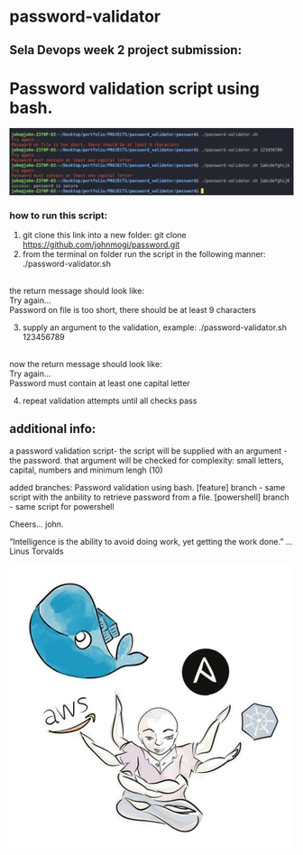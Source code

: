 # password-validator

## Sela Devops week 2 project submission:

<h1>Password validation script using bash.</h1>

![validation](password_validator1.png?raw=true?style=centerme "passed validation")
<h3>how to run this script:</h3>

1. git clone this link into a new folder:
    git clone https://github.com/johnmogi/password.git
2. from the terminal on folder run the script in the following manner:
    ./password-validator.sh 
<br/>
the return message should look like:
<br/>
Try again... 
<br/>
Password on file is too short, there should be at least 9 characters 

3. supply an argument to the validation, example:
    ./password-validator.sh 123456789
<br/>
now the return message should look like:
<br/>
Try again... 
<br/>
Password must contain at least one capital letter
<br/>

4. repeat validation attempts until all checks pass

## additional info:
a password validation script-
the script will be supplied with an argument - the password.
that argument will be checked for complexity:
small letters, capital, numbers and minimum lengh (10)

added branches:
Password validation using bash.
[feature] branch - same script with the anbility to retrieve password from a file.
[powershell] branch - same script for powershell

Cheers... john.

“Intelligence is the ability to avoid doing work, yet getting the work done.” ... Linus Torvalds

![my_devops](my_devops.jpg?raw=true?style=centerme "draw by John")